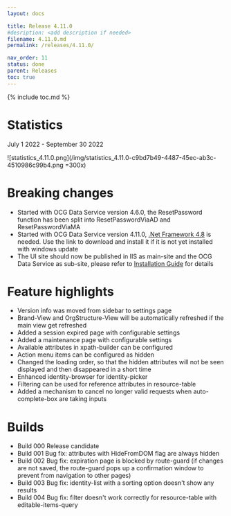 ```yaml
---
layout: docs

title: Release 4.11.0
#desription: <add description if needed>
filename: 4.11.0.md
permalink: /releases/4.11.0/

nav_order: 11
status: done
parent: Releases
toc: true
---
```


{% include toc.md %}



# Statistics

July 1 2022 - September 30 2022

![statistics_4.11.0.png](/img/statistics_4.11.0-c9bd7b49-4487-45ec-ab3c-4510986c99b4.png =300x)

# Breaking changes

- Started with OCG Data Service version 4.6.0, the ResetPassword function has been split into ResetPasswordViaAD and ResetPasswordViaMA
- Started with OCG Data Service version 4.11.0, [.Net Framework 4.8](https://go.microsoft.com/fwlink/?linkid=2088631) is needed. Use the link to download and install it if it is not yet installed with windows update
- The UI site should now be published in IIS as main-site and the OCG Data Service as sub-site, please refer to [Installation Guide](https://oxcoteam.visualstudio.com/OCG%20UI/_wiki/wikis/OCG-UI.wiki/6/Installation?anchor=publish-ocg-data-service-and-ocg-ui) for details

# Feature highlights

- Version info was moved from sidebar to settings page
- Brand-View and OrgStructure-View will be automatically refreshed if the main view get refreshed
- Added a session expired page with configurable settings
- Added a maintenance page with configurable settings
- Available attributes in xpath-builder can be configured
- Action menu items can be configured as hidden
- Changed the loading order, so that the hidden attributes will not be seen displayed and then disappeared in a short time
- Enhanced identity-browser for identity-picker
- Filtering can be used for reference attributes in resource-table
- Added a mechanism to cancel no longer valid requests when auto-complete-box are taking inputs

# Builds

- Build 000
Release candidate
- Build 001
Bug fix: attributes with HideFromDOM flag are always hidden
- Build 002
Bug fix: expiration page is blocked by route-guard (if changes are not saved, the route-guard pops up a confirmation window to prevent from navigation to other pages)
- Build 003
Bug fix: identity-list with a sorting option doesn't show any results
- Build 004
Bug fix: filter doesn't work correctly for resource-table with editable-items-query
